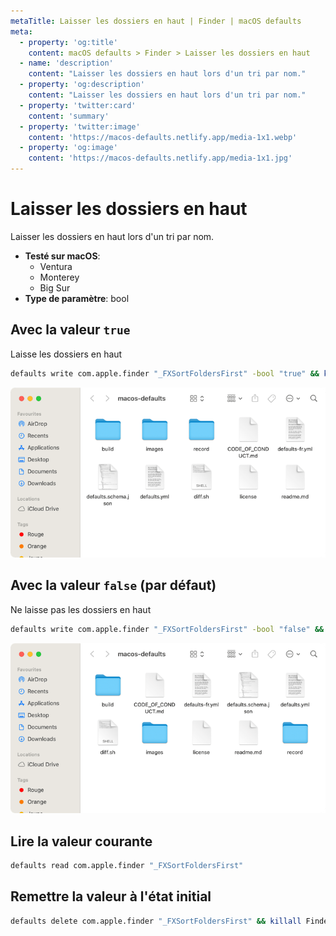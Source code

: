 ```yaml
---
metaTitle: Laisser les dossiers en haut | Finder | macOS defaults
meta:
  - property: 'og:title'
    content: macOS defaults > Finder > Laisser les dossiers en haut
  - name: 'description'
    content: "Laisser les dossiers en haut lors d'un tri par nom."
  - property: 'og:description'
    content: "Laisser les dossiers en haut lors d'un tri par nom."
  - property: 'twitter:card'
    content: 'summary'
  - property: 'twitter:image'
    content: 'https://macos-defaults.netlify.app/media-1x1.webp'
  - property: 'og:image'
    content: 'https://macos-defaults.netlify.app/media-1x1.jpg'
---
```


# Laisser les dossiers en haut

Laisser les dossiers en haut lors d'un tri par nom.

<!-- break lists -->

- **Testé sur macOS**:
  - Ventura
  - Monterey
  - Big Sur
- **Type de paramètre**: bool

## Avec la valeur `true`

Laisse les dossiers en haut

```bash
defaults write com.apple.finder "_FXSortFoldersFirst" -bool "true" && killall Finder
```

<img
  src="../../finder/images/_FXSortFoldersFirst/true.png"
  alt="Exemple avec la valeur true"
  width="740" height="400" style="height: auto"
/>

## Avec la valeur `false` (par défaut)

Ne laisse pas les dossiers en haut

```bash
defaults write com.apple.finder "_FXSortFoldersFirst" -bool "false" && killall Finder
```

<img
  src="../../finder/images/_FXSortFoldersFirst/false.png"
  alt="Exemple avec la valeur false"
  width="740" height="400" style="height: auto"
/>

## Lire la valeur courante

```bash
defaults read com.apple.finder "_FXSortFoldersFirst"
```

## Remettre la valeur à l'état initial

```bash
defaults delete com.apple.finder "_FXSortFoldersFirst" && killall Finder
```
